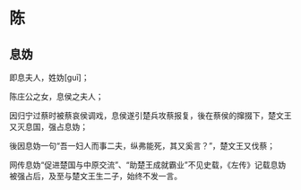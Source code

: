# 陈

## 息妫

即息夫人，姓妫\[guī]；

陈庄公之女，息侯之夫人；

因归宁过蔡时被蔡哀侯调戏，息侯遂引楚兵攻蔡报复，後在蔡侯的撺掇下，楚文王又灭息国，强占息妫；

後因息妫一句“吾一妇人而事二夫，纵弗能死，其又奚言？”，楚文王又伐蔡；

网传息妫“促进楚国与中原交流”、“助楚王成就霸业”不见史载，《左传》记载息妫被强占后，及至与楚文王生二子，始终不发一言。
